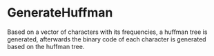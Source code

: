 # GenerateHuffman
Based on a vector of characters with its frequencies, a huffman tree is generated, afterwards the binary code of each character is generated based on the huffman tree.
